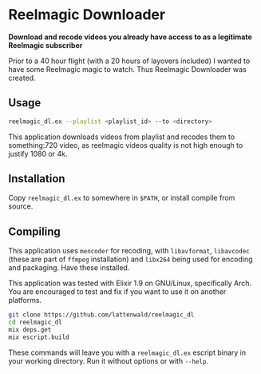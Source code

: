 # Reelmagic Downloader

**Download and recode videos you already have access to as a legitimate Reelmagic subscriber**

Prior to a 40 hour flight (with a 20 hours of layovers included) I wanted to have some Reelmagic magic to watch. Thus Reelmagic Downloader was created.

## Usage

```bash
reelmagic_dl.ex --playlist <playlist_id> --to <directory>
```

This application downloads videos from playlist and recodes them to something:720 video, as reelmagic videos quality is not high enough to justify 1080 or 4k.

## Installation

Copy `reelmagic_dl.ex` to somewhere in `$PATH`, or install compile from source.

## Compiling

This application uses `mencoder` for recoding, with `libavformat`, `libavcodec` (these are part of `ffmpeg` installation) and `libx264` being used for encoding and packaging. Have these installed.

This application was tested with Elixir 1.9 on GNU/Linux, specifically Arch. You are encouraged to test and fix if you want to use it on another platforms.

```bash
git clone https://github.com/lattenwald/reelmagic_dl
cd reelmagic_dl
mix deps.get
mix escript.build
```

These commands will leave you with a `reelmagic_dl.ex` escript binary in your working directory. Run it without options or with `--help`.

